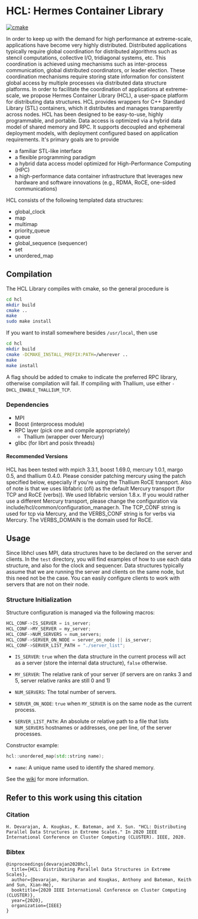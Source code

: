 # HCL: Hermes Container Library

[![cmake](https://github.com/HDFGroup/hcl/actions/workflows/main.yml/badge.svg)](https://github.com/HDFGroup/hcl/actions/workflows/main.yml)

In order to keep up with the demand for high performance at extreme-scale,
applications have become very highly distributed. Distributed applications
typically require global coordination for distributed algorithms such as stencil
computations, collective I/O, tridiagonal systems, etc. This coordination is
achieved using mechanisms such as inter-process communication, global
distributed coordinators, or leader election. These coordination mechanisms
require storing state information for consistent global access by multiple
processes via distributed data structure platforms. In order to facilitate the
coordination of applications at extreme-scale, we propose Hermes Container
Library (HCL), a user-space platform for distributing data structures. HCL
provides wrappers for C++ Standard Library (STL) containers, which it
distributes and manages transparently across nodes. HCL has been designed to be
easy-to-use, highly programmable, and portable. Data access is optimized via a
hybrid data model of shared memory and RPC. It supports decoupled and ephemeral
deployment models, with deployment configured based on application requirements.
It's primary goals are to provide

* a familiar STL-like interface
* a flexible programming paradigm
* a hybrid data access model optimized for High-Performance Computing (HPC)
* a high-performance data container infrastructure that leverages new hardware and software innovations (e.g., RDMA,
  RoCE, one-sided communications)

HCL consists of the following templated data structures:

* global_clock
* map
* multimap
* priority_queue
* queue
* global_sequence (sequencer)
* set
* unordered_map

## Compilation

The HCL Library compiles with cmake, so the general procedure is

```bash
cd hcl
mkdir build
cmake ..
make
sudo make install
```

If you want to install somewhere besides `/usr/local`, then use

```bash
cd hcl
mkdir build
cmake -DCMAKE_INSTALL_PREFIX:PATH=/wherever ..
make
make install
```

A flag should be added to cmake to indicate the preferred RPC library, otherwise
compilation will fail. If compiling with Thallium, use either `-DHCL_ENABLE_THALLIUM_TCP`.

### Dependencies

- MPI
- Boost (interprocess module)
- RPC layer (pick one and compile appropriately)
    - Thallium (wrapper over Mercury)
- glibc (for librt and posix threads)

#### Recommended Versions

HCL has been tested with mpich 3.3.1, boost 1.69.0, mercury 1.0.1,
margo 0.5, and thallium 0.4.0. Please consider patching mercury using the patch
specified below, especially if you're using the Thallium RoCE transport. Also of
note is that we uses libfabric (ofi) as the default Mercury transport (for TCP
and RoCE (verbs)). We used libfabric version 1.8.x. If you would rather use a
different Mercury transport, please change the configuration via
include/hcl/common/configuration_manager.h. The TCP_CONF string is used for tcp
via Mercury, and the VERBS_CONF string is for verbs via Mercury. The
VERBS_DOMAIN is the domain used for RoCE.

## Usage

Since libhcl uses MPI, data structures have to be declared on the server and
clients. In the `test` directory, you will find examples of how to use each data
structure, and also for the clock and sequencer. Data structures typically
assume that we are running the server and clients on the same node, but this
need not be the case. You can easily configure clients to work with servers that
are not on their node.

### Structure Initialization

Structure configuration is managed via the following macros:

``` c++
HCL_CONF->IS_SERVER = is_server;
HCL_CONF->MY_SERVER = my_server;
HCL_CONF->NUM_SERVERS = num_servers;
HCL_CONF->SERVER_ON_NODE = server_on_node || is_server;
HCL_CONF->SERVER_LIST_PATH = "./server_list";
```

* `IS_SERVER`: `true` when the data structure in the current process will act as a
  server (store the internal data structure), `false` otherwise.

* `MY_SERVER`: The relative rank of your server (if servers are on ranks 3 and
  5, server relative ranks are still 0 and 1)

* `NUM_SERVERS`: The total number of servers.

* `SERVER_ON_NODE`: `true` when `MY_SERVER` is on the same node as the current process.

* `SERVER_LIST_PATH`: An absolute or relative path to a file that lists
  `NUM_SERVERS` hostnames or addresses, one per line, of the server processes.

Constructor example:

``` c++
hcl::unordered_map(std::string name);
```

* `name`: A unique name used to identify the shared memory.

See the [wiki](https://github.com/HDFGroup/hcl/wiki) for more information.

## Refer to this work using this citation

### Citation

```
H. Devarajan, A. Kougkas, K. Bateman, and X. Sun. "HCL: Distributing Parallel Data Structures in Extreme Scales." In 2020 IEEE International Conference on Cluster Computing (CLUSTER). IEEE, 2020.
```

### Bibtex

```
@inproceedings{devarajan2020hcl,
  title={HCL: Distributing Parallel Data Structures in Extreme Scales},
  author={Devarajan, Hariharan and Kougkas, Anthony and Bateman, Keith and Sun, Xian-He},
  booktitle={2020 IEEE International Conference on Cluster Computing (CLUSTER)},
  year={2020},
  organization={IEEE}
}
```
